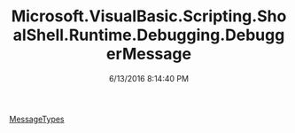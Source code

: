 ﻿---
title: Microsoft.VisualBasic.Scripting.ShoalShell.Runtime.Debugging.DebuggerMessage
date: 6/13/2016 8:14:40 PM
---

[MessageTypes](T-Microsoft.VisualBasic.Scripting.ShoalShell.Runtime.Debugging.DebuggerMessage.MessageTypes.html)
